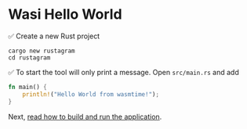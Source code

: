 # Wasi Hello World

✅ Create a new Rust project

```
cargo new rustagram
cd rustagram
```

✅ To start the tool will only print a message. Open `src/main.rs` and add

```rust
fn main() {
    println!("Hello World from wasmtime!");
}
```

Next, [read how to build and run the application](building-cli.md).
